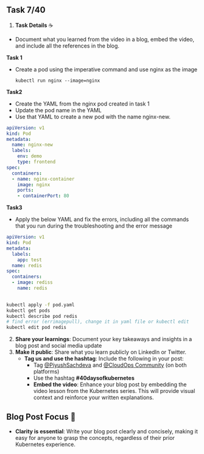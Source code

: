 ## Task 7/40


1. **Task Details** ☕️
- Document what you learned from the video in a blog, embed the video, and include all the references in the blog.

**Task 1**
- Create a pod using the imperative command and use nginx as the image
  ```
  kubectl run nginx --image=nginx
  ```

**Task2**
- Create the YAML from the nginx pod created in task 1
- Update the pod name in the YAML
- Use that YAML to create a new pod with the name nginx-new.

```yaml
apiVersion: v1
kind: Pod
metadata:
  name: nginx-new
  labels:
    env: demo
    type: frontend
spec:
  containers:
  - name: nginx-container
    image: nginx
    ports:
    - containerPort: 80
```

**Task3**
- Apply the below YAML and fix the errors, including all the commands that you run during the troubleshooting and the error message

```YAML
apiVersion: v1
kind: Pod
metadata:
  labels:
    app: test
  name: redis
spec:
  containers:
  - image: rediss
    name: redis
    
```
```bash
kubectl apply -f pod.yaml
kubectl get pods
kubectl describe pod redis
# find error (errimagepull), change it in yaml file or kubectl edit
kubectl edit pod redis
```

2. **Share your learnings**: Document your key takeaways and insights in a blog post and social media update
3. **Make it public**: Share what you learn publicly on LinkedIn or Twitter.
   - **Tag us and use the hashtag**: Include the following in your post:
     - Tag [@PiyushSachdeva](https://www.linkedin.com/in/piyush-sachdeva) and [@CloudOps Community](https://www.linkedin.com/company/thecloudopscomm) (on both platforms)
     - Use the hashtag **#40daysofkubernetes**
     - **Embed the video**: Enhance your blog post by embedding the video lesson from the Kubernetes series. This will provide visual context and reinforce your written explanations.

## Blog Post Focus 📝

- **Clarity is essential**: Write your blog post clearly and concisely, making it easy for anyone to grasp the concepts, regardless of their prior Kubernetes experience.


